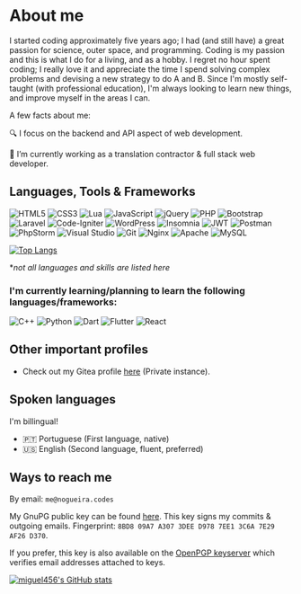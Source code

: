 # About me

I started coding approximately five years ago; I had (and still have) a great passion for science, outer space, and programming. Coding is my passion and this is what I do for a living, and as a hobby. I regret no hour spent coding; I really love it and appreciate the time I spend solving complex problems and devising a new strategy to do A and B. Since I'm mostly self-taught (with professional education), I'm always looking to learn new things, and improve myself in the areas I can.

A few facts about me:

🔍 I focus on the backend and API aspect of web development. 

🔭 I’m currently working as a translation contractor & full stack web developer.

## Languages, Tools & Frameworks

![HTML5](https://img.shields.io/badge/html5-%23E34F26.svg?style=for-the-badge&logo=html5&logoColor=white)
![CSS3](https://img.shields.io/badge/css3-%231572B6.svg?style=for-the-badge&logo=css3&logoColor=white)
![Lua](https://img.shields.io/badge/lua-%232C2D72.svg?style=for-the-badge&logo=lua&logoColor=white)
![JavaScript](https://img.shields.io/badge/javascript-%23323330.svg?style=for-the-badge&logo=javascript&logoColor=%23F7DF1E)
![jQuery](https://img.shields.io/badge/jquery-%230769AD.svg?style=for-the-badge&logo=jquery&logoColor=white)
![PHP](https://img.shields.io/badge/php-%23777BB4.svg?style=for-the-badge&logo=php&logoColor=white)
![Bootstrap](https://img.shields.io/badge/bootstrap-%23563D7C.svg?style=for-the-badge&logo=bootstrap&logoColor=white)
![Laravel](https://img.shields.io/badge/laravel-%23FF2D20.svg?style=for-the-badge&logo=laravel&logoColor=white)
![Code-Igniter](https://img.shields.io/badge/CodeIgniter-%23EF4223.svg?style=for-the-badge&logo=codeIgniter&logoColor=white)
![WordPress](https://img.shields.io/badge/WordPress-%23117AC9.svg?style=for-the-badge&logo=WordPress&logoColor=white)
![Insomnia](https://img.shields.io/badge/Insomnia-black?style=for-the-badge&logo=insomnia&logoColor=5849BE)
![JWT](https://img.shields.io/badge/JWT-black?style=for-the-badge&logo=JSON%20web%20tokens)
![Postman](https://img.shields.io/badge/Postman-FF6C37?style=for-the-badge&logo=postman&logoColor=white)
![PhpStorm](https://img.shields.io/badge/phpstorm-143?style=for-the-badge&logo=phpstorm&logoColor=black&color=black&labelColor=darkorchid)
![Visual Studio](https://img.shields.io/badge/Visual%20Studio-5C2D91.svg?style=for-the-badge&logo=visual-studio&logoColor=white)
![Git](https://img.shields.io/badge/git-%23F05033.svg?style=for-the-badge&logo=git&logoColor=white)
![Nginx](https://img.shields.io/badge/nginx-%23009639.svg?style=for-the-badge&logo=nginx&logoColor=white)
![Apache](https://img.shields.io/badge/apache-%23D42029.svg?style=for-the-badge&logo=apache&logoColor=white)
![MySQL](https://img.shields.io/badge/mysql-%2300f.svg?style=for-the-badge&logo=mysql&logoColor=white)

[![Top Langs](https://github-readme-stats.vercel.app/api/top-langs/?username=miguel456&layout=compact&theme=tokyonight)](https://github.com/miguel456/miguel456)

**not all languages and skills are listed here*

### I'm currently learning/planning to learn the following languages/frameworks:

![C++](https://img.shields.io/badge/c++-%2300599C.svg?style=for-the-badge&logo=c%2B%2B&logoColor=white)
![Python](https://img.shields.io/badge/python-3670A0?style=for-the-badge&logo=python&logoColor=ffdd54)
![Dart](https://img.shields.io/badge/dart-%230175C2.svg?style=for-the-badge&logo=dart&logoColor=white)
![Flutter](https://img.shields.io/badge/Flutter-%2302569B.svg?style=for-the-badge&logo=Flutter&logoColor=white)
![React](https://img.shields.io/badge/react-%2320232a.svg?style=for-the-badge&logo=react&logoColor=%2361DAFB)

## Other important profiles

 - Check out my Gitea profile [here](https://code.webvokestudio.pt/miguel456) (Private instance). 

## Spoken languages

I'm billingual!

 - 🇵🇹 Portuguese (First language, native)
 - 🇺🇸 English (Second language, fluent, preferred)


## Ways to reach me
By email: ``me@nogueira.codes``

My GnuPG public key can be found [here](https://pki.nogueira.codes/8BD809A7A3073DEED9787EE13C6A7E29AF26D370.asc). This key signs my commits & outgoing emails. Fingerprint: ``8BD8 09A7 A307 3DEE D978 7EE1 3C6A 7E29 AF26 D370``. 

If you prefer, this key is also available on the [OpenPGP keyserver](https://keys.openpgp.org/vks/v1/by-fingerprint/8BD809A7A3073DEED9787EE13C6A7E29AF26D370) which verifies email addresses attached to keys.

[![miguel456's GitHub stats](https://github-readme-stats.vercel.app/api?username=miguel456&count_private=true&show_icons=true&theme=tokyonight)](https://github.com/miguel456/miguel456)
